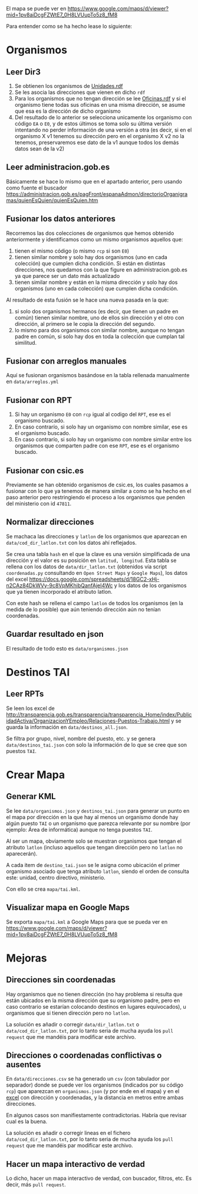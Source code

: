 El mapa se puede ver en https://www.google.com/maps/d/viewer?mid=1pv8aiDcgFZWtE7_0H8LVUupTo5z8_fM8

Para entender como se ha hecho lease lo siguiente:

# Organismos

## Leer Dir3

1. Se obtienen los organismos de [Unidades.rdf](
http://dir3rdf.redsara.es/Unidades.rdf)
2. Se les asocia las direcciones que vienen en dicho `rdf`
3. Para los organismos que no tengan dirección se lee [Oficinas.rdf](http://dir3rdf.redsara.es/Oficinas.rdf) y si el organismo tiene todas sus oficinas en una misma dirección, se asume que esa es la dirección de dicho organismo
4. Del resultado de lo anterior se selecciona unicamente los organismo con código `EA` o `E0`, y de estos últimos se toma solo su última versión intentando no perder información de una versión a otra (es decir, si en el organismo X v1 tenemos su dirección pero en el organismo X v2 no la tenemos, preservaremos ese dato de la v1 aunque todos los demás datos sean de la v2)

## Leer administracion.gob.es

Básicamente se hace lo mismo que en el apartado anterior, pero usando como fuente el buscador https://administracion.gob.es/pagFront/espanaAdmon/directorioOrganigramas/quienEsQuien/quienEsQuien.htm

## Fusionar los datos anteriores

Recorremos las dos colecciones de organismos que hemos obtenido anteriormente y identificamos como un mismo organismos aquellos que:

1. tienen el mismo código (o mismo `rcp` si son `E0`)
2. tienen similar nombre y solo hay dos organismos (uno en cada colección) que cumplen dicha condición. Si están en distintas direcciones, nos quedamos con la que figure en administracion.gob.es ya que parece ser un dato más actualizado
3. tienen similar nombre y están en la misma dirección y solo hay dos organismos (uno en cada colección) que cumplen dicha condición.

Al resultado de esta fusión se le hace una nueva pasada en la que:

1. si solo dos organismos hermanos (es decir, que tienen un padre en común) tienen similar nombre, uno de ellos sin dirección y el otro con dirección, al primero se le copia la dirección del segundo.
2. lo mismo para dos organismos con similar nombre, aunque no tengan padre en común, si solo hay dos en toda la colección que cumplan tal similitud.

## Fusionar con arreglos manuales

Aquí se fusionan organismos basándose en la tabla rellenada manualmente en `data/arreglos.yml`

## Fusionar con RPT

1. Si hay un organismo `E0` con `rcp` igual al codigo del `RPT`, ese es el organismo buscado.
2. En caso contrarío, si solo hay un organismo con nombre similar, ese es el organismo buscado.
3. En caso contrarío, si solo hay un organismo con nombre similar entre los organismos que comparten padre con ese `RPT`, ese es el organismo buscado.

## Fusionar con csic.es

Previamente se han obtenido organismos de csic.es, los cuales pasamos a fusionar con lo que ya tenemos de manera similar a como se ha hecho en el paso anterior pero restringiendo el proceso a los organismos que penden del ministerio con id `47811`.

## Normalizar direcciones

Se machaca las direcciones y `latlon` de los organismos que aparezcan en `data/cod_dir_latlon.txt` con los datos ahí reflejados.

Se crea una tabla `hash` en el que la clave es una versión simplificada de una dirección y el valor es su posición en `latitud, longitud`. Esta tabla se rellena con los datos de `data/dir_latlon.txt` (obtenidos vía script `coordenadas.py` consultando en `Open Street Maps` y `Google Maps`), los datos del excel https://docs.google.com/spreadsheets/d/18GC2-xHj-n2CAz84DkWVy-9c8VpMKhibQanfAjeI4Wc y los datos de los organismos que ya tienen incorporado el atributo latlon.

Con este hash se rellena el campo `latlon` de todos los organismos (en la medida de lo posible) que aún teniendo dirección aún no tenían coordenadas.

## Guardar resultado en json

El resultado de todo esto es `data/organismos.json`

# Destinos TAI

## Leer RPTs

Se leen los excel de http://transparencia.gob.es/transparencia/transparencia_Home/index/PublicidadActiva/OrganizacionYEmpleo/Relaciones-Puestos-Trabajo.html y se guarda la información en `data/destinos_all.json`.

Se filtra por grupo, nivel, nombre del puesto, etc. y se genera `data/destinos_tai.json` con solo la información de lo que se cree que son puestos `TAI`.

# Crear Mapa

## Generar KML

Se lee `data/organismos.json` y `destinos_tai.json` para generar un punto en el mapa por dirección en la que hay al menos un organismo donde hay algún puesto `TAI` o un organismo que parezca relevante por su nombre (por ejemplo: Área de informática) aunque no tenga puestos `TAI`.

Al ser un mapa, obviamente solo se muestran organismos que tengan el atributo `latlon` (incluso aquellos que tengan dirección pero no `latlon` no aparecerán).

A cada item de `destino_tai.json` se le asigna como ubicación el primer organismo asociado que tenga atributo `latlon`, siendo el orden de consulta este: unidad, centro directivo, ministerio.

Con ello se crea `mapa/tai.kml`.

## Visualizar mapa en Google Maps

Se exporta `mapa/tai.kml` a Google Maps para que se pueda ver en https://www.google.com/maps/d/viewer?mid=1pv8aiDcgFZWtE7_0H8LVUupTo5z8_fM8

# Mejoras

## Direcciones sin coordenadas

Hay organismos que no tienen dirección (no hay problema si resulta que están ubicados en la misma dirección que su organismo padre, pero en caso contrario se estarían colocando destinos en lugares equivocados), u organismos que si tienen dirección pero no `latlon`.

La solución es añadir o corregir `data/dir_latlon.txt` o `data/cod_dir_latlon.txt`, por lo tanto seria de mucha ayuda los `pull request` que me mandéis para modificar este archivo.

## Direcciones o coordenadas conflictivas o ausentes

En `data/direcciones.csv` se ha generado un `csv` (con tabulador por separador) donde se puede ver los organismos (indicados por su código `rcp`) que aparezcan en `organismos.json` (y por ende en el mapa) y en el [excel](https://docs.google.com/spreadsheets/d/18GC2-xHj-n2CAz84DkWVy-9c8VpMKhibQanfAjeI4Wc) con dirección y coordenadas, y la distancia en metros entre ambas direcciones.

En algunos casos son manifiestamente contradictorias. Habría que revisar cual es la buena.

La solución es añadir o corregir lineas en el fichero `data/cod_dir_latlon.txt`, por lo tanto seria de mucha ayuda los `pull request` que me mandéis par modificar este archivo. 

## Hacer un mapa interactivo de verdad

Lo dicho, hacer un mapa interactivo de verdad, con buscador, filtros, etc.
Es decir, más `pull request`.
